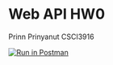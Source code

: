 # Web API HW0
Prinn Prinyanut
CSCI3916

[![Run in Postman](https://run.pstmn.io/button.svg)](https://app.getpostman.com/run-collection/621675cc4aa466407fa6)


